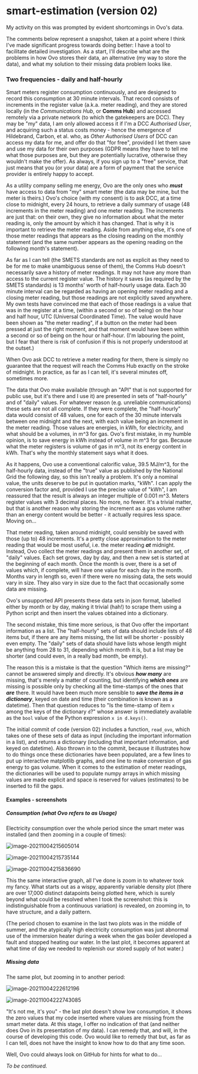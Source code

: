 # smart-estimation (version 02)
My activity on this was prompted by evident shortcomings in Ovo's data.

The comments below represent a snapshot, taken at a point where I think I've made significant progress towards doing better: I have a tool to facilitate detailed investigation. As a start, I'll describe what are the problems in how Ovo stores their data, an alternative (my way to store the data), and what my solution to their missing data problem looks like.

### Two frequencies - daily and half-hourly

Smart meters register consumption continuously, and are designed to record this consumption at 30 minute intervals. That record consists of increments in the register value (a.k.a. meter reading), and they are stored locally (in the *Communications Hub*, or **Comms Hub**) and accessed remotely via a private network (to which the gatekeepers are DCC). They may be "my" data, I am only allowed access it if I'm a DCC *Authorised User*, and acquiring such a status costs money - hence the emergence of Hildebrand, Carbon, et al. who, as *Other Authorised Users* of DCC can access my data for me, and offer do that "for free", provided I let them save and use my data for their own purposes (GDPR means they have to tell me what those purposes are, but they are potentially lucrative, otherwise they wouldn't make the offer). As always, if you sign up to a "free" service, that just means that you (or your data) are a form of payment that the service provider is entirely happy to accept.

As a utility company selling me energy, Ovo are the only ones who ***must*** have access to data from "my" smart meter (the data may be mine, but the meter is theirs.) Ovo's choice (with my consent) is to ask DCC, at a time close to midnight, every 24 hours, to retrieve a daily summary of usage (48 increments in the meter reading) and one meter reading. The increments are just that: on their own, they give no information about what the meter reading is, only the amount by which it has changed. That is why it is important to retrieve the meter reading. Aside from anything else, it's one of those meter readings that appears as the closing reading on the monthly statement (and the same number appears as the opening reading on the following month's statement).

As far as I can tell (the SMETS standards are not as explicit as they need to be for me to make unambiguous sense of them), the Comms Hub doesn't necessarily save a history of meter readings. It may not have any more than access to the current register value. The history it saves (as required by the SMETS standards) is 13 months' worth of half-hourly usage data. Each 30 minute interval can be regarded as having an opening meter reading and a closing meter reading, but those readings are not explicitly saved anywhere. My own tests have convinced me that each of those readings is a value that was in the register at a time, (within a second or so of being) on the hour and half hour, UTC (Universal Coordinated Time). The value would have been shown as "the meter reading", if a button on the meter had been pressed at just the right moment, and that moment would have been within a second or so of being on the hour or half-hour. (I'm labouring the point, but I fear that there is risk of confusion if this is not properly understood at the outset.)

When Ovo ask DCC to retrieve a meter reading for them, there is simply no guarantee that the request will reach the Comms Hub exactly on the stroke of midnight. In practice, as far as I can tell, it's several minutes off, sometimes more.

The data that Ovo make available (through an "API" that is not supported for public use, but it's there and I use it) are presented in sets of "half-hourly" and of "daily" values. For whatever reason (e.g. unreliable communications) these sets are not all complete. If they were complete, the "half-hourly" data would consist of 48 values, one for each of the 30 minute intervals between one midnight and the next, with each value being an increment in the meter reading. Those values are energies, in kWh, for electricity, and what should be a volumes, in m^3 for gas. Ovo's first mistake, in my humble opinion, is to save energy in kWh instead of volume in m^3 for gas. Because what the meter registers is volume of gas in m^3, not its energy content in kWh. That's why the monthly statement says what it does.

As it happens, Ovo use a conventional calorific value, 39.5 MJ/m^3, for the half-hourly data, instead of the "true" value as published by the National Grid the following day, so this isn't really a problem. It's only a nominal value, the units deserve to be put in quotation marks, "kWh". I can apply the conversion factor and, provided I use the precise value of "kWh", I am reassured that the result is always an integer multiple of 0.001 m^3. Meters register values with 3 decimal places. No more, no fewer. It's a trivial matter, but that is another reason why storing the increment as a gas volume rather than an energy content would be better - it actually requires less space. Moving on...

That meter reading, taken around midnight, could sensibly be saved with those (up to) 48 increments. It's a pretty close approximation to the meter reading that would be most useful, i.e. the meter reading ***at*** midnight. Instead, Ovo collect the meter readings and present them in another set, of "daily" values. Each set grows, day by day, and then a new set is started at the beginning of each month. Once the month is over, there is a set of values which, if complete, will have one value for each day in the month. Months vary in length so, even if there were no missing data, the sets would vary in size. They also vary in size due to the fact that occasionally some data are missing.

Ovo's unsupported API presents these data sets in json format, labelled either by month or by day, making it trivial (hah!) to scrape them using a Python script and then insert the values obtained into a dictionary.

The second mistake, this time more serious, is that Ovo offer the important information as a list. The "half-hourly" sets of data should include lists of 48 items but, if there are any items missing, the list will be shorter - possibly even empty. The "daily" sets of data should have lists whose length might be anything from 28 to 31, depending which month it is, but a list may be shorter (and could even, in a really bad month, be empty).

The reason this is a mistake is that the question "Which items are missing?" cannot be answered simply and directly. It's obvious ***how many*** are missing, that's merely a matter of counting, but identifying ***which ones*** are missing is possible only by checking all the time-stamps of the ones that ***are*** there. It would have been much more sensible to ***save the items in a dictionary***, keyed on date and time (their combination is known as a datetime). Then that question reduces to "Is the time-stamp of item `x` among the keys of the dictionary `d`?" whose answer is immediately available as the `bool` value of the Python expression `x in d.keys()`.

The initial commit of code (version 02) includes a function, `read_ovo`, which takes one of these sets of data as input (including the important information in a list), and returns a dictionary (including that important information, and keyed on datetime). Also thrown in to the commit, because it illustrates how to do things once these dictionaries have been populated, are a few lines to put up interactive matplotlib graphs, and one line to make conversion of gas energy to gas volume. When it comes to the estimation of meter readings, the dictionaries will be used to populate numpy arrays in which missing values are made explicit and space is reserved for values (estimates) to be inserted to fill the gaps.

#### Examples - screenshots

##### Consumption (what Ovo refers to as Usage)

Electricity consumption over the whole period since the smart meter was installed (and then zooming in a couple of times): 

![image-20211004215605014](/home/simon/.config/Typora/typora-user-images/image-20211004215605014.png)

![image-20211004215735144](/home/simon/.config/Typora/typora-user-images/image-20211004215735144.png)

![image-20211004215836690](/home/simon/.config/Typora/typora-user-images/image-20211004215836690.png)

This the same interactive graph, all I've done is zoom in to whatever took my fancy. What starts out as a wispy, apparently variable density plot (there are over 17,000 distinct datapoints being plotted here, which is surely beyond what could be resolved when I took the screenshot: this is indistinguishable from a continuous variation) is revealed, on zooming in, to have structure, and a daily pattern.

(The period chosen to examine in the last two plots was in the middle of summer, and the atypically high electricity consumption was just abnormal use of the immersion heater during a week when the gas boiler developed a fault and stopped heating our water. In the last plot, it becomes apparent at what time of day we needed to replenish our stored supply of hot water.)

##### Missing data

The same plot, but zooming in to another period:

![image-20211004222612196](/home/simon/.config/Typora/typora-user-images/image-20211004222612196.png)

![image-20211004222743085](/home/simon/.config/Typora/typora-user-images/image-20211004222743085.png)

"It's not me, it's you" - the last plot doesn't show low consumption, it shows the zero values that my code inserted where values are missing from the smart meter data. At this stage, I offer no indication of that (and neither does Ovo in its presentation of my data). I can remedy that, and will, in the course of developing this code. Ovo would like to remedy that but, as far as I can tell, does not have the insight to know how to do that any time soon.

Well, Ovo could always look on GitHub for hints for what to do...

*To be continued.*

